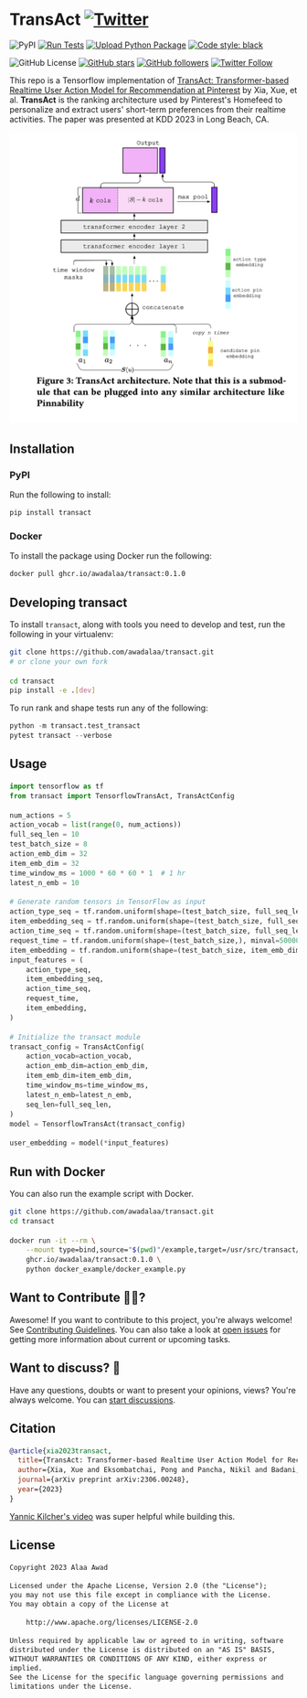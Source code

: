 # TransAct [![Twitter](https://img.shields.io/twitter/url?style=social&url=https%3A%2F%2Fgithub.com%2Fawadalaa%2Ftransact)](https://twitter.com/intent/tweet?text=Wow:&url=https%3A%2F%2Fgithub.com%2Fawadalaa%2Ftransact)

![PyPI](https://img.shields.io/pypi/v/transact)
[![Run Tests](https://github.com/awadalaa/transact/actions/workflows/tests.yml/badge.svg)](https://github.com/awadalaa/transact/actions/workflows/tests.yml)
[![Upload Python Package](https://github.com/awadalaa/transact/actions/workflows/python-publish.yml/badge.svg)](https://github.com/awadalaa/transact/actions/workflows/python-publish.yml)
[![Code style: black](https://img.shields.io/badge/code%20style-black-000000.svg)](https://github.com/psf/black)


![GitHub License](https://img.shields.io/github/license/awadalaa/transact)
[![GitHub stars](https://img.shields.io/github/stars/awadalaa/transact?style=social)](https://github.com/awadalaa/transact/stargazers)
[![GitHub followers](https://img.shields.io/github/followers/awadalaa?label=Follow&style=social)](https://github.com/awadalaa)
[![Twitter Follow](https://img.shields.io/twitter/follow/awadalaa?style=social)](https://twitter.com/intent/follow?screen_name=awadalaa)

This repo is a Tensorflow implementation of [TransAct: Transformer-based Realtime User Action Model for
Recommendation at Pinterest](https://dl.acm.org/doi/10.1145/3580305.3599918) by Xia, Xue, et al. **TransAct** is the ranking architecture 
used by Pinterest's Homefeed to personalize and extract users' short-term preferences from their realtime activities. The paper was presented at KDD 2023 in Long Beach, CA.

![](https://github.com/awadalaa/transact/blob/main/media/architecture.png)

## Installation

### PyPI

Run the following to install:

```sh
pip install transact
```

### Docker

To install the package using Docker run the following:

```sh
docker pull ghcr.io/awadalaa/transact:0.1.0
```

## Developing transact

To install `transact`, along with tools you need to develop and test, run the following in your virtualenv:

```sh
git clone https://github.com/awadalaa/transact.git
# or clone your own fork

cd transact
pip install -e .[dev]
```

To run rank and shape tests run any of the following:

```py
python -m transact.test_transact
pytest transact --verbose
```

## Usage

```python
import tensorflow as tf
from transact import TensorflowTransAct, TransActConfig

num_actions = 5
action_vocab = list(range(0, num_actions))
full_seq_len = 10
test_batch_size = 8
action_emb_dim = 32
item_emb_dim = 32
time_window_ms = 1000 * 60 * 60 * 1  # 1 hr
latest_n_emb = 10

# Generate random tensors in TensorFlow as input
action_type_seq = tf.random.uniform(shape=(test_batch_size, full_seq_len), minval=0, maxval=num_actions, dtype=tf.int32)
item_embedding_seq = tf.random.uniform(shape=(test_batch_size, full_seq_len, item_emb_dim), dtype=tf.float32)
action_time_seq = tf.random.uniform(shape=(test_batch_size, full_seq_len), minval=0, maxval=num_actions, dtype=tf.int32)
request_time = tf.random.uniform(shape=(test_batch_size,), minval=500000, maxval=1000000, dtype=tf.int32)
item_embedding = tf.random.uniform(shape=(test_batch_size, item_emb_dim), dtype=tf.float32)
input_features = (
    action_type_seq,
    item_embedding_seq,
    action_time_seq,
    request_time,
    item_embedding,
)

# Initialize the transact module
transact_config = TransActConfig(
    action_vocab=action_vocab,
    action_emb_dim=action_emb_dim,
    item_emb_dim=item_emb_dim,
    time_window_ms=time_window_ms,
    latest_n_emb=latest_n_emb,
    seq_len=full_seq_len,
)
model = TensorflowTransAct(transact_config)

user_embedding = model(*input_features)

```

## Run with Docker

You can also run the example script with Docker.

```sh
git clone https://github.com/awadalaa/transact.git
cd transact

docker run -it --rm \
    --mount type=bind,source="$(pwd)"/example,target=/usr/src/transact/docker_example \
    ghcr.io/awadalaa/transact:0.1.0 \
    python docker_example/docker_example.py
```

## Want to Contribute 🙋‍♂️?

Awesome! If you want to contribute to this project, you're always welcome! See [Contributing Guidelines](CONTRIBUTING.md). You can also take a look at [open issues](https://github.com/awadalaa/transact/issues) for getting more information about current or upcoming tasks.

## Want to discuss? 💬

Have any questions, doubts or want to present your opinions, views? You're always welcome. You can [start discussions](https://github.com/awadalaa/transact/discussions).

## Citation

```bibtex
@article{xia2023transact,
  title={TransAct: Transformer-based Realtime User Action Model for Recommendation at Pinterest},
  author={Xia, Xue and Eksombatchai, Pong and Pancha, Nikil and Badani, Dhruvil Deven and Wang, Po-Wei and Gu, Neng and Joshi, Saurabh Vishwas and Farahpour, Nazanin and Zhang, Zhiyuan and Zhai, Andrew},
  journal={arXiv preprint arXiv:2306.00248},
  year={2023}
}
```

[Yannic Kilcher's video](https://youtu.be/qgUegkefocg) was super helpful while building this.

## License

```
Copyright 2023 Alaa Awad

Licensed under the Apache License, Version 2.0 (the "License");
you may not use this file except in compliance with the License.
You may obtain a copy of the License at

    http://www.apache.org/licenses/LICENSE-2.0

Unless required by applicable law or agreed to in writing, software
distributed under the License is distributed on an "AS IS" BASIS,
WITHOUT WARRANTIES OR CONDITIONS OF ANY KIND, either express or implied.
See the License for the specific language governing permissions and
limitations under the License.
```

